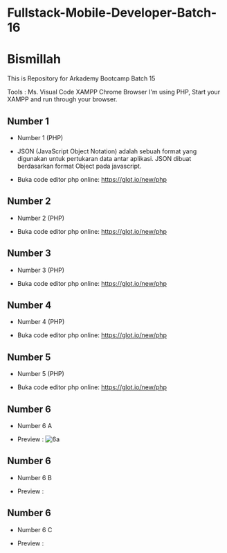 # Fullstack-Mobile-Developer-Batch-16

# Bismillah
This is Repository for Arkademy Bootcamp Batch 15 

Tools : 
Ms. Visual Code
XAMPP
Chrome Browser
I'm using PHP, Start your XAMPP and run through your browser.

## Number 1

- Number 1 (PHP)
- JSON (JavaScript Object Notation) adalah sebuah format yang digunakan untuk pertukaran data antar aplikasi. JSON dibuat berdasarkan format Object pada javascript. 

- Buka code editor php online: https://glot.io/new/php


## Number 2

- Number 2 (PHP)

- Buka code editor php online: https://glot.io/new/php

## Number 3

- Number 3 (PHP)

- Buka code editor php online: https://glot.io/new/php

## Number 4

- Number 4 (PHP)

- Buka code editor php online: https://glot.io/new/php

## Number 5

- Number 5 (PHP)

- Buka code editor php online: https://glot.io/new/php

## Number 6

- Number 6 A

- Preview :
![6a](https://user-images.githubusercontent.com/59035856/81468354-2f0d8e80-9209-11ea-884b-6187ab4a7aa5.PNG)


## Number 6

- Number 6 B

- Preview :

## Number 6

- Number 6 C

- Preview :
